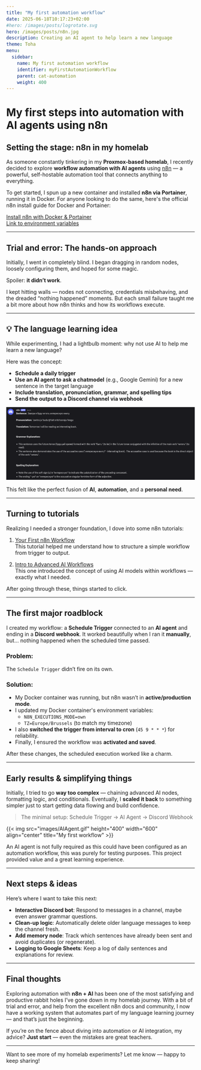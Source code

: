 ```yaml
---
title: "My first automation workflow"
date: 2025-06-18T10:17:23+02:00
#hero: /images/posts/logrotate.svg
hero: /images/posts/n8n.jpg
description: Creating an AI agent to help learn a new language
theme: Toha
menu:
  sidebar:
    name: My first automation workflow
    identifier: myFirstAutomationWorkflow
    parent: cat-automation
    weight: 400
---
```


# My first steps into automation with AI agents using n8n

## Setting the stage: n8n in my homelab

As someone constantly tinkering in my **Proxmox-based homelab**, I recently decided to explore **workflow automation with AI agents** using [n8n](https://n8n.io/) — a powerful, self-hostable automation tool that connects anything to everything.

To get started, I spun up a new container and installed **n8n via Portainer**, running it in Docker. For anyone looking to do the same, here's the official n8n install guide for Docker and Portainer:

[Install n8n with Docker & Portainer](https://docs.n8n.io/hosting/installation/docker/)  
[Link to environment variables](https://docs.n8n.io/hosting/configuration/environment-variables/deployment/)

---

## Trial and error: The hands-on approach

Initially, I went in completely blind. I began dragging in random nodes, loosely configuring them, and hoped for some magic.

Spoiler: **it didn’t work**.

I kept hitting walls — nodes not connecting, credentials misbehaving, and the dreaded “nothing happened” moments. But each small failure taught me a bit more about how n8n thinks and how its workflows execute.

---

## 💡 The language learning idea

While experimenting, I had a lightbulb moment: why not use AI to help me learn a new language?

Here was the concept:

- **Schedule a daily trigger**
- **Use an AI agent to ask a chatmodel** (e.g., Google Gemini) for a new sentence in the target language
- **Include translation, pronunciation, grammar, and spelling tips**
- **Send the output to a Discord channel via webhook**

![n8n result](images/posts/n8nresult.png)

This felt like the perfect fusion of **AI**, **automation**, and a **personal need**.

---

## Turning to tutorials

Realizing I needed a stronger foundation, I dove into some n8n tutorials:

1. [Your First n8n Workflow](https://docs.n8n.io/try-it-out/tutorial-first-workflow/)  
   This tutorial helped me understand how to structure a simple workflow from trigger to output.

2. [Intro to Advanced AI Workflows](https://docs.n8n.io/advanced-ai/intro-tutorial/)  
   This one introduced the concept of using AI models within workflows — exactly what I needed.

After going through these, things started to click.

---

## The first major roadblock

I created my workflow: a **Schedule Trigger** connected to an **AI agent** and ending in a **Discord webhook**. It worked beautifully when I ran it **manually**, but… nothing happened when the scheduled time passed.

### Problem:
The `Schedule Trigger` didn’t fire on its own.

### Solution:
- My Docker container was running, but n8n wasn’t in **active/production mode**.
- I updated my Docker container's environment variables:
  - `N8N_EXECUTIONS_MODE=own`
  - `TZ=Europe/Brussels` (to match my timezone)
- I also **switched the trigger from interval to cron** (`45 9 * * *`) for reliability.
- Finally, I ensured the workflow was **activated and saved**.

After these changes, the scheduled execution worked like a charm.

---

## Early results & simplifying things

Initially, I tried to go **way too complex** — chaining advanced AI nodes, formatting logic, and conditionals. Eventually, I **scaled it back** to something simpler just to start getting data flowing and build confidence.

> The minimal setup: 
> Schedule Trigger → AI Agent → Discord Webhook

{{< img src="images/AIAgent.gif" height="400" width="600" align="center" title="My first workflow" >}}

An AI agent is not fully required as this could have been configured as an automation workflow, this was purely for testing purposes.
This project provided value and a great learning experience.

---

## Next steps & ideas

Here’s where I want to take this next:

- **Interactive Discord bot**: Respond to messages in a channel, maybe even answer grammar questions.
- **Clean-up logic**: Automatically delete older language messages to keep the channel fresh.
- **Add memory node**: Track which sentences have already been sent and avoid duplicates (or regenerate).
- **Logging to Google Sheets**: Keep a log of daily sentences and explanations for review.

---

## Final thoughts

Exploring automation with **n8n + AI** has been one of the most satisfying and productive rabbit holes I’ve gone down in my homelab journey. With a bit of trial and error, and help from the excellent n8n docs and community, I now have a working system that automates part of my language learning journey — and that’s just the beginning.

If you’re on the fence about diving into automation or AI integration, my advice? **Just start** — even the mistakes are great teachers.

---

Want to see more of my homelab experiments? Let me know — happy to keep sharing!
